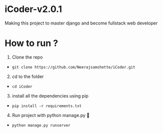 # iCoder-v2.0.1
Making this project to master django and become fullstack web developer 

# How to run ?
1. Clone the repo
- `git clone https://github.com/Neerajsamshette/iCoder.git`

2. cd to the folder
- `cd iCoder`

3. install all the dependencies using pip
-  `pip install -r requirements.txt`

4. Run project with python manage.py 🚀
-  `python manage.py runserver`

